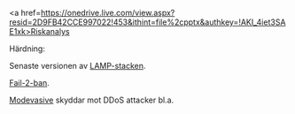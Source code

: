 <a href=https://onedrive.live.com/view.aspx?resid=2D9FB42CCE997022!453&ithint=file%2cpptx&authkey=!AKI_4iet3SAE1xk>Riskanalys</a>

Härdning:

Senaste versionen av <a href=https://en.wikipedia.org/wiki/LAMP_(software_bundle)>LAMP-stacken</a>.

<a href=https://www.fail2ban.org/wiki/index.php/Main_Page>Fail-2-ban</a>.

<a href=https://www.digitalocean.com/community/tutorials/how-to-protect-against-dos-and-ddos-with-mod_evasive-for-apache-on-centos-7>Modevasive</a> skyddar mot DDoS attacker bl.a.
